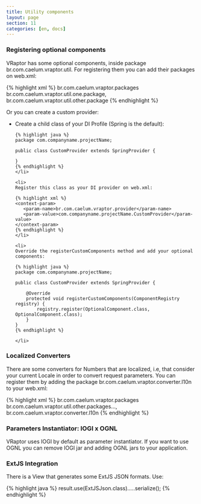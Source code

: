 ```yaml
---
title: Utility components
layout: page
section: 11
categories: [en, docs]
---
```


<h3>Registering optional components</h3>

VRaptor has some optional components, inside package br.com.caelum.vraptor.util. For registering them you can add their packages on web.xml:

{% highlight xml %}
<context-param>
    <param-name>br.com.caelum.vraptor.packages</param-name>
    <param-value>
        br.com.caelum.vraptor.util.one.package,
        br.com.caelum.vraptor.util.other.package
    </param-value>
</context-param>
{% endhighlight %}

Or you can create a custom provider:

<ul>
	<li>
	Create a child class of your DI Profile (Spring is the default):

	{% highlight java %}
	package com.companyname.projectName;

	public class CustomProvider extends SpringProvider {

	}
	{% endhighlight %}
	</li>

	<li>
	Register this class as your DI provider on web.xml:

	{% highlight xml %}
	<context-param>
	   <param-name>br.com.caelum.vraptor.provider</param-name>
	   <param-value>com.companyname.projectName.CustomProvider</param-value>
	</context-param>
	{% endhighlight %}
	</li>

	<li>
	Override the registerCustomComponents method and add your optional components:

	{% highlight java %}
	package com.companyname.projectName;

	public class CustomProvider extends SpringProvider {

		@Override
		protected void registerCustomComponents(ComponentRegistry registry) {
		    registry.register(OptionalComponent.class, OptionalComponent.class);
		}
	}
	{% endhighlight %}

	</li>
</ul>

<h3>Localized Converters</h3>

There are some converters for Numbers that are localized, i.e, that consider your current Locale in order to convert request parameters. You can register them by adding the package br.com.caelum.vraptor.converter.l10n to your web.xml:

{% highlight xml %}
<context-param>
    <param-name>br.com.caelum.vraptor.packages</param-name>
    <param-value>
        br.com.caelum.vraptor.util.other.packages...,
        br.com.caelum.vraptor.converter.l10n
    </param-value>
</context-param>
{% endhighlight %}

<h3>Parameters Instantiator: IOGI x OGNL</h3>

VRaptor uses IOGI by default as parameter instantiator. If you want to use OGNL you can remove IOGI jar and adding OGNL jars to your application.

<h3>ExtJS Integration</h3>

There is a View that generates some ExtJS JSON formats. Use:

{% highlight java %}
result.use(ExtJSJson.class).....serialize();
{% endhighlight %}
